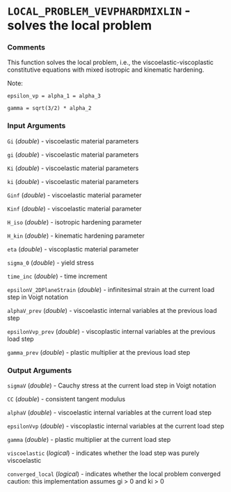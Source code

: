 # `LOCAL_PROBLEM_VEVPHARDMIXLIN` - solves the local problem
###  Comments
This function solves the local problem, i.e., the
viscoelastic-viscoplastic constitutive equations with mixed isotropic and
kinematic hardening.

Note:

`epsilon_vp = alpha_1 = alpha_3`

`gamma = sqrt(3/2) * alpha_2`

###  Input Arguments
`Gi` (_double_) - viscoelastic material parameters

`gi` (_double_) - viscoelastic material parameters

`Ki` (_double_) - viscoelastic material parameters

`ki` (_double_) - viscoelastic material parameters

`Ginf` (_double_) - viscoelastic material parameter

`Kinf` (_double_) - viscoelastic material parameter

`H_iso` (_double_) - isotropic hardening parameter

`H_kin` (_double_) - kinematic hardening parameter

`eta` (_double_) - viscoplastic material parameter

`sigma_0` (_double_) - yield stress

`time_inc` (_double_) - time increment

`epsilonV_2DPlaneStrain` (_double_) - infinitesimal strain at the current
load step in Voigt notation

`alphaV_prev` (_double_) - viscoelastic internal variables at the
previous load step

`epsilonVvp_prev` (_double_) - viscoplastic internal variables at the
previous load step

`gamma_prev` (_double_) - plastic multiplier at the previous load step

###  Output Arguments
`sigmaV` (_double_) - Cauchy stress at the current load step in Voigt
notation

`CC` (_double_) - consistent tangent modulus

`alphaV` (_double_) - viscoelastic internal variables at the
current load step

`epsilonVvp` (_double_) - viscoplastic internal variables at the
current load step

`gamma` (_double_) - plastic multiplier at the current load step

`viscoelastic` (_logical_) - indicates whether the load step was purely
viscoelastic

`converged_local` (_logical_) - indicates whether the local problem
converged
caution: this implementation assumes gi > 0 and ki > 0

